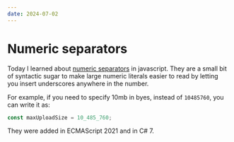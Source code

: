 ```yaml
---
date: 2024-07-02
---
```


# Numeric separators

Today I learned about [numeric separators](https://v8.dev/features/numeric-separators) in javascript.
They are a small bit of syntactic sugar to make large numeric literals easier to read by letting you insert underscores anywhere in the number.

For example, if you need to specify 10mb in byes, instead of `10485760`, you can write it as:

```js
const maxUploadSize = 10_485_760;
```

They were added in ECMAScript 2021 and in C# 7.